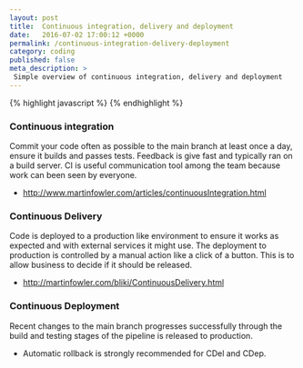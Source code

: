 ```yaml
---
layout: post
title:  Continuous integration, delivery and deployment
date:   2016-07-02 17:00:12 +0000
permalink: /continuous-integration-delivery-deployment
category: coding
published: false
meta_description: >
 Simple overview of continuous integration, delivery and deployment
---
```

{% highlight javascript %}
{% endhighlight %}

### Continuous integration

Commit your code often as possible to the main branch at least once a day, ensure it builds and passes tests. Feedback is give fast and typically ran on a build server. CI is useful communication tool among the team because work can been seen by everyone.

- http://www.martinfowler.com/articles/continuousIntegration.html

### Continuous Delivery

Code is deployed to a production like environment to ensure it works as expected and with external services it might use. The deployment to production is controlled by a manual action like a click of a button. This is to allow business to decide if it should be released.

- http://martinfowler.com/bliki/ContinuousDelivery.html

### Continuous Deployment

Recent changes to the main branch progresses successfully through the build and testing stages of the pipeline is released to production. 
- Automatic rollback is strongly recommended for CDel and CDep.